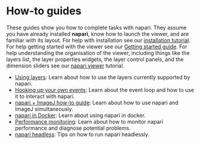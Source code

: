 # How-to guides

These guides show you how to complete tasks with napari. They assume you have
already installed **napari**, know how to launch the viewer, and are familiar
with its layout. For help with installation see our
[installation tutorial](../tutorials/fundamentals/installation). For help
getting started with the viewer see our
[Getting started guide](../tutorials/fundamentals/getting_started). For
help understanding the organisation of the viewer, including things like the
layers list, the layer properties widgets, the layer control panels, and the
dimension sliders see our [napari viewer](../tutorials/fundamentals/viewer)
tutorial.

- [Using layers](layers/index): Learn about how to use the layers currently
supported by napari.
- [Hooking up your own events](./connecting_events): Learn about the event loop
and how to use it to interact with napari.
- [napari + ImageJ how-to guide](./napari_imageJ): Learn about how to use napari
and ImageJ simultaneously.
- [napari in Docker](./docker): Learn about using napari in docker.
- [Performance monitoring](./perfmon): Learn about how to monitor napari
performance and diagnose potential problems.
- [napari headless](./headless): Tips on how to run napari headlessly.
